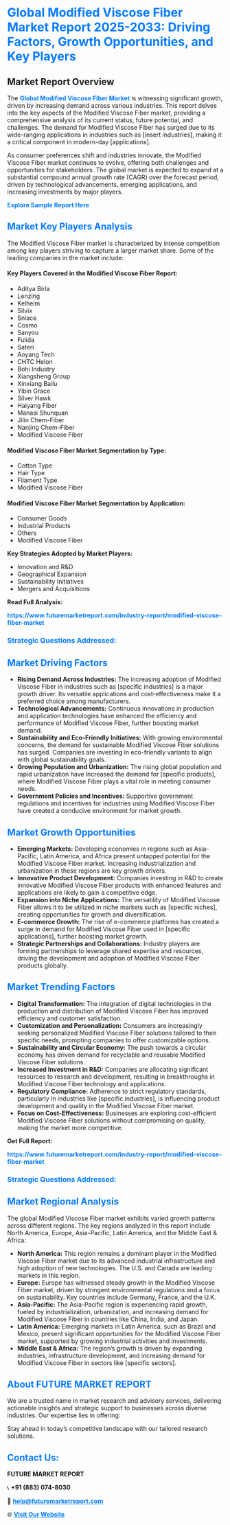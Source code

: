 <h1 style="color: #007BFF;">Global Modified Viscose Fiber Market Report 2025-2033: Driving Factors, Growth Opportunities, and Key Players</h1>

<section id="overview">
<h2>Market Report Overview</h2>
<p>The <a href="https://www.futuremarketreport.com/industry-report/modified-viscose-fiber-market" style="color: #007BFF; text-decoration: none;"><strong>Global Modified Viscose Fiber Market</strong></a> is witnessing significant growth, driven by increasing demand across various industries. This report delves into the key aspects of the Modified Viscose Fiber market, providing a comprehensive analysis of its current status, future potential, and challenges. The demand for Modified Viscose Fiber has surged due to its wide-ranging applications in industries such as [insert industries], making it a critical component in modern-day [applications].</p>
<p>As consumer preferences shift and industries innovate, the Modified Viscose Fiber market continues to evolve, offering both challenges and opportunities for stakeholders. The global market is expected to expand at a substantial compound annual growth rate (CAGR) over the forecast period, driven by technological advancements, emerging applications, and increasing investments by major players.</p>
</section>

<section id="overview">
<p><a href="https://www.futuremarketreport.com/request-sample/reportId=97300" style="color: #007BFF; text-decoration: none;"><strong>Explore Sample Report Here</strong></a></p>
</section>

<section id="key-players">
<h2 style="color: #007BFF;">Market Key Players Analysis</h2>
<p>The Modified Viscose Fiber market is characterized by intense competition among key players striving to capture a larger market share. Some of the leading companies in the market include:</p>
<h4>Key Players Covered in the Modified Viscose Fiber Report:</h4>
<ul><li>Aditya Birla</li><li>Lenzing</li><li>Kelheim</li><li>Silvix</li><li>Sniace</li><li>Cosmo</li><li>Sanyou</li><li>Fulida</li><li>Sateri</li><li>Aoyang Tech</li><li>CHTC Helon</li><li>Bohi Industry</li><li>Xiangsheng Group</li><li>Xinxiang Bailu</li><li>Yibin Grace</li><li>Silver Hawk</li><li>Haiyang Fiber</li><li>Manasi Shunquan</li><li>Jilin Chem-Fiber</li><li>Nanjing Chem-Fiber</li><li>Modified Viscose Fiber</li></ul>
<h4>Modified Viscose Fiber Market Segmentation by Type:</h4>
<ul><li>Cotton Type</li><li>Hair Type</li><li>Filament Type</li><li>Modified Viscose Fiber</li></ul>

<h4>Modified Viscose Fiber Market Segmentation by Application:</h4>
<ul><li>Consumer Goods</li><li>Industrial Products</li><li>Others</li><li>Modified Viscose Fiber</li></ul>
<p><strong>Key Strategies Adopted by Market Players:</strong></p>
<ul>
<li>Innovation and R&D</li>
<li>Geographical Expansion</li>
<li>Sustainability Initiatives</li>
<li>Mergers and Acquisitions</li>
</ul>
</section>

<section>
<p><strong>Read Full Analysis: </strong></p><a href="https://www.futuremarketreport.com/industry-report/modified-viscose-fiber-market" style="color: #007BFF; text-decoration: none;"><strong>https://www.futuremarketreport.com/industry-report/modified-viscose-fiber-market</strong></a>
<h3 style="color: #007BFF;">Strategic Questions Addressed:</h3>
</section>

<section id="driving-factors">
<h2 style="color: #007BFF;">Market Driving Factors</h2>
<ul>
<li><strong>Rising Demand Across Industries:</strong> The increasing adoption of Modified Viscose Fiber in industries such as [specific industries] is a major growth driver. Its versatile applications and cost-effectiveness make it a preferred choice among manufacturers.</li>
<li><strong>Technological Advancements:</strong> Continuous innovations in production and application technologies have enhanced the efficiency and performance of Modified Viscose Fiber, further boosting market demand.</li>
<li><strong>Sustainability and Eco-Friendly Initiatives:</strong> With growing environmental concerns, the demand for sustainable Modified Viscose Fiber solutions has surged. Companies are investing in eco-friendly variants to align with global sustainability goals.</li>
<li><strong>Growing Population and Urbanization:</strong> The rising global population and rapid urbanization have increased the demand for [specific products], where Modified Viscose Fiber plays a vital role in meeting consumer needs.</li>
<li><strong>Government Policies and Incentives:</strong> Supportive government regulations and incentives for industries using Modified Viscose Fiber have created a conducive environment for market growth.</li>
</ul>
</section>

<section id="growth-opportunities">
<h2 style="color: #007BFF;">Market Growth Opportunities</h2>
<ul>
<li><strong>Emerging Markets:</strong> Developing economies in regions such as Asia-Pacific, Latin America, and Africa present untapped potential for the Modified Viscose Fiber market. Increasing industrialization and urbanization in these regions are key growth drivers.</li>
<li><strong>Innovative Product Development:</strong> Companies investing in R&D to create innovative Modified Viscose Fiber products with enhanced features and applications are likely to gain a competitive edge.</li>
<li><strong>Expansion into Niche Applications:</strong> The versatility of Modified Viscose Fiber allows it to be utilized in niche markets such as [specific niches], creating opportunities for growth and diversification.</li>
<li><strong>E-commerce Growth:</strong> The rise of e-commerce platforms has created a surge in demand for Modified Viscose Fiber used in [specific applications], further boosting market growth.</li>
<li><strong>Strategic Partnerships and Collaborations:</strong> Industry players are forming partnerships to leverage shared expertise and resources, driving the development and adoption of Modified Viscose Fiber products globally.</li>
</ul>
</section>

<section id="trending-factors">
<h2 style="color: #007BFF;">Market Trending Factors</h2>
<ul>
<li><strong>Digital Transformation:</strong> The integration of digital technologies in the production and distribution of Modified Viscose Fiber has improved efficiency and customer satisfaction.</li>
<li><strong>Customization and Personalization:</strong> Consumers are increasingly seeking personalized Modified Viscose Fiber solutions tailored to their specific needs, prompting companies to offer customizable options.</li>
<li><strong>Sustainability and Circular Economy:</strong> The push towards a circular economy has driven demand for recyclable and reusable Modified Viscose Fiber solutions.</li>
<li><strong>Increased Investment in R&D:</strong> Companies are allocating significant resources to research and development, resulting in breakthroughs in Modified Viscose Fiber technology and applications.</li>
<li><strong>Regulatory Compliance:</strong> Adherence to strict regulatory standards, particularly in industries like [specific industries], is influencing product development and quality in the Modified Viscose Fiber market.</li>
<li><strong>Focus on Cost-Effectiveness:</strong> Businesses are exploring cost-efficient Modified Viscose Fiber solutions without compromising on quality, making the market more competitive.</li>
</ul>
</section>

<section>
<p><strong>Get Full Report: </strong></p><a href="https://www.futuremarketreport.com/industry-report/modified-viscose-fiber-market" style="color: #007BFF; text-decoration: none;"><strong>https://www.futuremarketreport.com/industry-report/modified-viscose-fiber-market</strong></a>
<h3 style="color: #007BFF;">Strategic Questions Addressed:</h3>
</section>


<section id="regional-analysis">
<h2 style="color: #007BFF;">Market Regional Analysis</h2>
<p>The global Modified Viscose Fiber market exhibits varied growth patterns across different regions. The key regions analyzed in this report include North America, Europe, Asia-Pacific, Latin America, and the Middle East & Africa:</p>
<ul>
<li><strong>North America:</strong> This region remains a dominant player in the Modified Viscose Fiber market due to its advanced industrial infrastructure and high adoption of new technologies. The U.S. and Canada are leading markets in this region.</li>
<li><strong>Europe:</strong> Europe has witnessed steady growth in the Modified Viscose Fiber market, driven by stringent environmental regulations and a focus on sustainability. Key countries include Germany, France, and the U.K.</li>
<li><strong>Asia-Pacific:</strong> The Asia-Pacific region is experiencing rapid growth, fueled by industrialization, urbanization, and increasing demand for Modified Viscose Fiber in countries like China, India, and Japan.</li>
<li><strong>Latin America:</strong> Emerging markets in Latin America, such as Brazil and Mexico, present significant opportunities for the Modified Viscose Fiber market, supported by growing industrial activities and investments.</li>
<li><strong>Middle East & Africa:</strong> The region’s growth is driven by expanding industries, infrastructure development, and increasing demand for Modified Viscose Fiber in sectors like [specific sectors].</li>
</ul>
</section>

<footer>
<h2 style="color: #007BFF;">About FUTURE MARKET REPORT</h2>
<p>We are a trusted name in market research and advisory services, delivering actionable insights and strategic support to businesses across diverse industries. Our expertise lies in offering:</p>

<p>Stay ahead in today’s competitive landscape with our tailored research solutions.</p>

<h2 style="color: #007BFF;">Contact Us:</h2>
<p><strong>FUTURE MARKET REPORT</strong></p>
<p>📞 <strong>+91 (883) 074-8030</strong></p>
<p>📧 <strong><a href="mailto:help@futuremarketreport.com" style="color: #007BFF;">help@futuremarketreport.com</a></strong></p>
<p>🌐 <strong><a href="https://www.futuremarketreport.com/" style="color: #007BFF;">Visit Our Website</a></strong></p>
</footer>